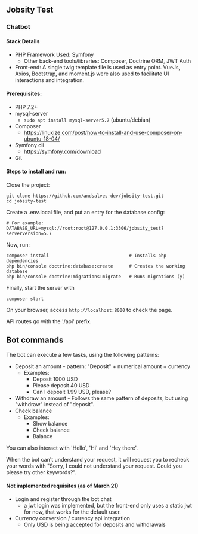 ## Jobsity Test
### Chatbot

#### Stack Details
- PHP Framework Used: Symfony
  - Other back-end tools/libraries: Composer, Doctrine ORM, JWT Auth
- Front-end: A single twig template file is used as entry point. 
VueJs, Axios, Bootstrap, and moment.js were also used to facilitate UI interactions and integration.

#### Prerequisites:
- PHP 7.2+
- mysql-server
    - `sudo apt install mysql-server5.7`
       (ubuntu/debian)
- Composer
    - https://linuxize.com/post/how-to-install-and-use-composer-on-ubuntu-18-04/
- Symfony cli
    - https://symfony.com/download
- Git

#### Steps to install and run:
Close the project:
```
git clone https://github.com/andsalves-dev/jobsity-test.git
cd jobsity-test
```

Create a .env.local file, and put an entry for the database config:
```
# For example:
DATABASE_URL=mysql://root:root@127.0.0.1:3306/jobsity_test?serverVersion=5.7
```

Now, run:
```
composer install                              # Installs php dependencies
php bin/console doctrine:database:create      # Creates the working database
php bin/console doctrine:migrations:migrate   # Runs migrations (y)
```
Finally, start the server with
```
composer start
```

On your browser, access `http://localhost:8000` to check the page.

API routes go with the '/api' prefix.

## Bot commands
The bot can execute a few tasks, using the following patterns:
- Deposit an amount - pattern: "Deposit" + numerical amount + currency
  - Examples:
    - Deposit 1000 USD
    - Please deposit 40 USD
    - Can I deposit 1.99 USD, please?
- Withdraw an amount - Follows the same pattern of deposits, but using "withdraw" instead of "deposit".
- Check balance
    - Examples:
        - Show balance
        - Check balance
        - Balance

You can also interact with 'Hello', 'Hi' and 'Hey there'. 

When the bot can't understand your request, it will request you to recheck your words with "Sorry, I could not understand your request. Could you please try other keywords?".


#### Not implemented requisites (as of March 21)
- Login and register through the bot chat
  - a jwt login was implemented, but the front-end only uses a static jwt for now,
    that works for the default user.
- Currency conversion / currency api integration
  - Only USD is being accepted for deposits and withdrawals